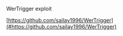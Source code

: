 WerTrigger exploit

[https://github.com/sailay1996/WerTrigger](#https://github.com/sailay1996/WerTrigger)

